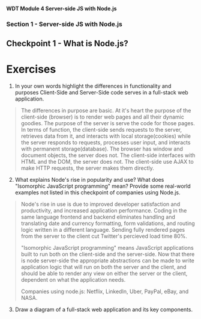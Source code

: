 #### WDT Module 4 Server-side JS with Node.js
### Section 1 - Server-side JS with Node.js
## Checkpoint 1 - What is Node.js?

# Exercises
1. In your own words highlight the differences in functionality and purposes Client-Side and Server-Side code serves in a full-stack web application.
> The differences in purpose are basic.  At it's heart the purpose of the client-side (browser) is to render web pages and all their dynamic goodies. The purpose of the server is serve the code for those pages. In terms of function, the client-side sends requests to the server, retrieves data from it, and interacts with local storage(cookies) while the server responds to requests, processes user input, and interacts with permanent storage(database). The browser has window and document objects, the server does not. The client-side interfaces with HTML and the DOM, the server does not. The client-side use AJAX to make HTTP requests, the server makes them directly.

2. What explains Node's rise in popularity and use? What does "Isomorphic JavaScript programming" mean? Provide some real-world examples not listed in this checkpoint of companies using Node.js.
> Node's rise in use is due to improved developer satisfaction and productivity, and increased application performance. Coding in the same language frontend and backend eliminates handling and translating date and currency formatting, form validations, and routing logic written in a different language. Sending fully rendered pages from the server to the client cut Twitter's percieved load time 80%.
>
>"Isomorphic JavaScript programming" means JavaScript applications built to run both on the client-side and the server-side. Now that there is node server-side the appropriate abstractions can be made to write application logic that will run on both the server and the client, and should be able to render any view on either the server or the client, dependent on what the application needs.
>
> Companies using node.js: Netflix, LinkedIn, Uber, PayPal, eBay, and NASA.

3. Draw a diagram of a full-stack web application and its key components.
